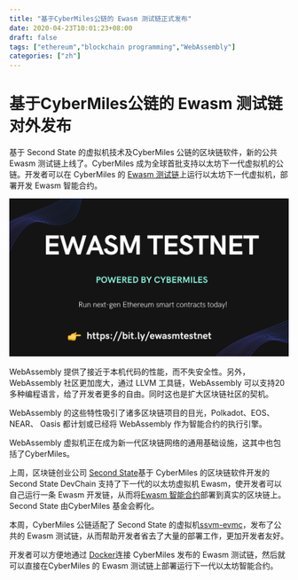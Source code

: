 ```yaml
---
title: "基于CyberMiles公链的 Ewasm 测试链正式发布"
date: 2020-04-23T10:01:23+08:00
draft: false
tags: ["ethereum","blockchain programming","WebAssembly"] 
categories: ["zh"] 
---
```


# 基于CyberMiles公链的 Ewasm 测试链对外发布


基于 Second State 的虚拟机技术及CyberMiles 公链的区块链软件，新的公共 Ewasm 测试链上线了。CyberMiles 成为全球首批支持以太坊下一代虚拟机的公链。开发者可以在 CyberMiles 的 [Ewasm 测试链](https://docs.secondstate.io/devchain/getting-started/cybermiles-ewasm-testnet)上运行以太坊下一代虚拟机，部署开发 Ewasm 智能合约。

![CyberMiles Ewasm TestNet](/images/20200423-ewasm-testnet-01.png)

WebAssembly 提供了接近于本机代码的性能，而不失安全性。另外，WebAssembly 社区更加庞大，通过  LLVM 工具链，WebAssembly 可以支持20多种编程语言，给了开发者更多的自由。同时这也是扩大区块链社区的契机。

WebAssembly 的这些特性吸引了诸多区块链项目的目光，Polkadot、EOS、NEAR、 Oasis 都计划或已经将 WebAssembly 作为智能合约的执行引擎。

WebAssembly 虚拟机正在成为新一代区块链网络的通用基础设施，这其中也包括了CyberMiles。

上周，区块链创业公司 [Second State](https://www.secondstate.io/)基于 CyberMiles  的区块链软件开发的 Second State DevChain 支持了下一代的以太坊虚拟机 Ewasm，使开发者可以自己运行一条 Ewasm 开发链，从而将[Ewasm 智能合约](https://docs.secondstate.io/devchain/getting-started/run-an-ewasm-smart-contract)部署到真实的区块链上。Second State 由CyberMiles 基金会孵化。

本周，CyberMiles 公链适配了 Second State 的虚拟机[ssvm-evmc](https://github.com/second-state/SSVM)，发布了公共的 Ewasm 测试链，从而帮助开发者省去了大量的部署工作，更加开发者友好。

开发者可以方便地通过 [Docker](https://docs.secondstate.io/devchain/getting-started/cybermiles-ewasm-testnet)连接 CyberMiles 发布的 Ewasm 测试链，然后就可以直接在CyberMiles 的 Ewasm 测试链上部署运行下一代以太坊智能合约。
